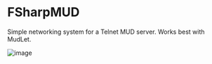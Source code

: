 # FSharpMUD

Simple networking system for a Telnet MUD server. Works best with MudLet.

![image](https://github.com/user-attachments/assets/53a9db1f-5113-451b-8ca7-f3d4193e4420)

